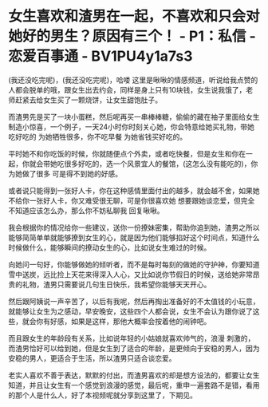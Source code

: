 # 女生喜欢和渣男在一起，不喜欢和只会对她好的男生？原因有三个！ - P1：私信 - 恋爱百事通 - BV1PU4y1a7s3

(我还没吃完呢)，(我还没吃完呢)，哈喽 这里是啾啾的情感频道，听说给我点赞的人都会脱单的哦，跟女生出去约会，同样是身上只有10块钱，女生说我饿了，老师赶紧去给女生买了一颗烧饼，让女生甜饱肚子。

而渣男先是买了一块小蛋糕，然后呢再买一串棒棒糖，偷偷的藏在袖子里面给女生制造小惊喜，一个例子，一天24小时你时刻关心她，你会特意给她买礼物，带她吃好吃的 为她牺牲很多，你不吃早餐 为她省钱买好吃的。

平时她不和你吃饭的时候，你就随便点个外卖，或者吃快餐，但是女生和你在一起，你就会带她吃很多好吃的，选一个风景宜人的餐馆，(这怎么没有能吃的)，你为她做了很多 可是得不到她的好感。

或者说只能得到一张好人卡，你在这种感情里面付出的越多，就会越不舍，如果她不给你一张好人卡，你又难受很无聊，可是你很喜欢她 想要跟她谈恋爱，但完全不知道应该怎么办，那么你不妨私聊我 回复啾啾。

我会根据你的情况给你一些建议，送你一份撩妹密集，帮助你追到她，渣男之所以能够简简单单就能够撩到女生的心，就是因为他们能够掐好这个时间点，知道什么时候做什么，能够瞬间的撩动女生的心，比如说女生难过的时候。

向她问一句好，你能够做她的倾听者，而不是每时每刻的做她的守护神，你要知道雪中送炭，远比捡上天花来得深入人心，又比如说你节假日的时候，送给她非常昂贵的礼物，渣男只需要说几句生日快乐，我希望你能够天天开心。

然后跟阿姨说一声辛苦了，以后有我呢，然后再掏出准备好的不太值钱的小玩意，就能够让女生为之感动，早安晚安，这些四个人都会说，女生不会认为跟你说了这些，就会你有好感，如果是这样，那他大概率会按着他的闹钟吧。

而且跟女生的年龄段有关系，比如说年轻的小姑娘就喜欢帅气的，浪漫 刺激的，而渣男恰好可以给到她，但是女生到了适合的年龄，是更倾向于安稳的男人，因为安稳的男人，更适合于生活，所以渣男只适合谈恋爱。

老实人喜欢不善于表达，默默的付出，而渣男喜欢的却是想方设法的，都要让女生知道，并且让女生有一个感觉到浪漫的感觉，最后呢，重申一遍套路不是错，看用的那个人是什么人，好了本视频呢就分享到这里了，下期见。

